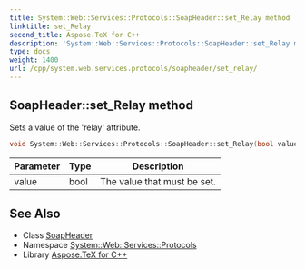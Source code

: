 ```yaml
---
title: System::Web::Services::Protocols::SoapHeader::set_Relay method
linktitle: set_Relay
second_title: Aspose.TeX for C++
description: 'System::Web::Services::Protocols::SoapHeader::set_Relay method. Sets a value of the ''relay'' attribute in C++.'
type: docs
weight: 1400
url: /cpp/system.web.services.protocols/soapheader/set_relay/
---
```

## SoapHeader::set_Relay method


Sets a value of the 'relay' attribute.

```cpp
void System::Web::Services::Protocols::SoapHeader::set_Relay(bool value)
```


| Parameter | Type | Description |
| --- | --- | --- |
| value | bool | The value that must be set. |

## See Also

* Class [SoapHeader](../)
* Namespace [System::Web::Services::Protocols](../../)
* Library [Aspose.TeX for C++](../../../)
